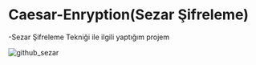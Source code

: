 # Caesar-Enryption(Sezar Şifreleme)

-Sezar Şifreleme Tekniği ile ilgili yaptığım projem


![github_sezar](https://user-images.githubusercontent.com/34923740/69909918-a85fb480-1413-11ea-9492-4080301f5dd0.gif)
